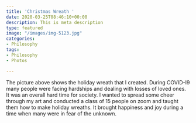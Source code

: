 ```yaml
---
title: 'Christmas Wreath '
date: 2020-03-25T08:46:10+00:00
description: This is meta description
type: featured
image: "/images/img-5123.jpg"
categories:
- Philosophy
tags:
- Philosophy
- Photos

---
```

The picture above shows the holiday wreath that I created. During COVID-I9 many people were facing hardships and dealing with losses of loved ones. It was an overall hard time for society. I wanted to spread some cheer through my art and conducted a class of 15 people on zoom and taught them how to make holiday wreaths. It brought happiness and joy during a time when many were in fear of the unknown. 